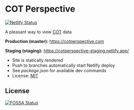 # COT Perspective
[![Netlify Status](https://api.netlify.com/api/v1/badges/b4a03d51-90a1-4789-b88b-4c49dad945db/deploy-status)](https://app.netlify.com/sites/hadriandeoliveira/deploys)


A pleasant way to view [COT][COT] data

**Production (master):** https://cotperspective.com

**Staging (staging):** https://cotperspective-staging.netlify.app/

- Site is statically rendered
- Push to branches automatically start Netlify deploy
- See *package.json* for available dev commands
- License: [MIT][MIT]


[COT]: https://www.cftc.gov/MarketReports/CommitmentsofTraders/index.htm

[MIT]: ./LICENSE


## License
[![FOSSA Status](https://app.fossa.com/api/projects/git%2Bgithub.com%2Fhd-o%2Fcotperspective.svg?type=large)](https://app.fossa.com/projects/git%2Bgithub.com%2Fhd-o%2Fcotperspective?ref=badge_large)
